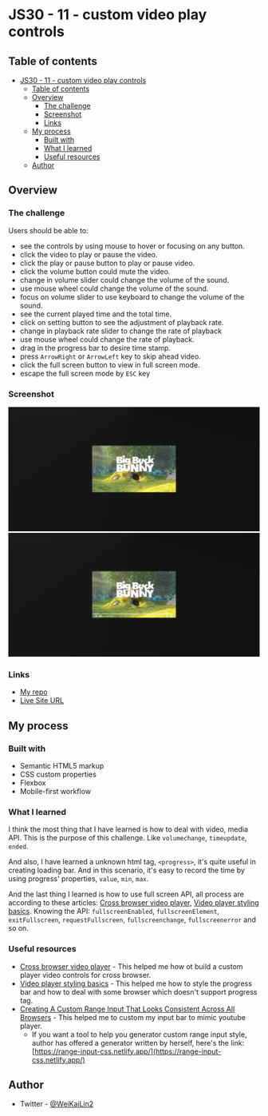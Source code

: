 # JS30 - 11 - custom video play controls

## Table of contents

- [JS30 - 11 - custom video play controls](#js30---11---custom-video-play-controls)
  - [Table of contents](#table-of-contents)
  - [Overview](#overview)
    - [The challenge](#the-challenge)
    - [Screenshot](#screenshot)
    - [Links](#links)
  - [My process](#my-process)
    - [Built with](#built-with)
    - [What I learned](#what-i-learned)
    - [Useful resources](#useful-resources)
  - [Author](#author)

## Overview

### The challenge

Users should be able to:

- see the controls by using mouse to hover or focusing on any button.
- click the video to play or pause the video.
- click the play or pause button to play or pause video.
- click the volume button could mute the video.
- change in volume slider could change the volume of the sound.
- use mouse wheel could change the volume of the sound.
- focus on volume slider to use keyboard to change the volume of the sound.
- see the current played time and the total time.
- click on setting button to see the adjustment of playback rate.
- change in playback rate slider to change the rate of playback
- use mouse wheel could change the rate of playback.
- drag in the progress bar to desire time stamp.
- press `ArrowRight` or `ArrowLeft` key to skip ahead video.
- click the full screen button to view in full screen mode.
- escape the full screen mode by `ESC` key

### Screenshot

![without controls](./src/screenshot/without-controls.png)
![with controls](./src/screenshot/with-controls.png)

### Links

- [My repo](https://github.com/Beginneraboutlife116/JS30-11-custom-play-controls)
- [Live Site URL](https://beginneraboutlife116.github.io/JS30-11-custom-play-controls/)

## My process

### Built with

- Semantic HTML5 markup
- CSS custom properties
- Flexbox
- Mobile-first workflow

### What I learned

I think the most thing that I have learned is how to deal with video, media API.
This is the purpose of this challenge. Like `volumechange`, `timeupdate`, `ended`.

And also, I have learned a unknown html tag, `<progress>`, it's quite useful in creating loading bar.
And in this scenario, it's easy to record the time by using progress' properties, `value`, `min`, `max`.

And the last thing I learned is how to use full screen API, all process are according to these articles: [Cross browser video player](https://developer.mozilla.org/en-US/docs/Web/Guide/Audio_and_video_delivery/cross_browser_video_player), [Video player styling basics](https://developer.mozilla.org/en-US/docs/Web/Guide/Audio_and_video_delivery/Video_player_styling_basics).
Knowing the API: `fullscreenEnabled`, `fullscreenElement`, `exitFullscreen`, `requestFullscreen`, `fullscreenchange`, `fullscreenerror` and so on.

### Useful resources

- [Cross browser video player](https://developer.mozilla.org/en-US/docs/Web/Guide/Audio_and_video_delivery/cross_browser_video_player) - This helped me how ot build a custom player video controls for cross browser.
- [Video player styling basics](https://developer.mozilla.org/en-US/docs/Web/Guide/Audio_and_video_delivery/Video_player_styling_basics) - This helped me how to style the progress bar and how to deal with some browser which doesn't support progress tag.
- [Creating A Custom Range Input That Looks Consistent Across All Browsers](https://www.smashingmagazine.com/2021/12/create-custom-range-input-consistent-browsers/?utm_source=convertkit&utm_medium=email&utm_campaign=Outlined+text%2C+centering+content%2C+Open+Props%2C+and+even+some+JS+content%21%20-%207624173) - This helped me to custom my input bar to mimic youtube player.
  - If you want a tool to help you generator custom range input style, author has offered a generator written by herself, here's the link: [https://range-input-css.netlify.app/](https://range-input-css.netlify.app/)

## Author

- Twitter - [@WeiKaiLin2](https://twitter.com/weikailin2)
